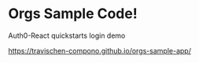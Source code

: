 # Orgs Sample Code!
Auth0-React quickstarts login demo

https://travischen-compono.github.io/orgs-sample-app/
